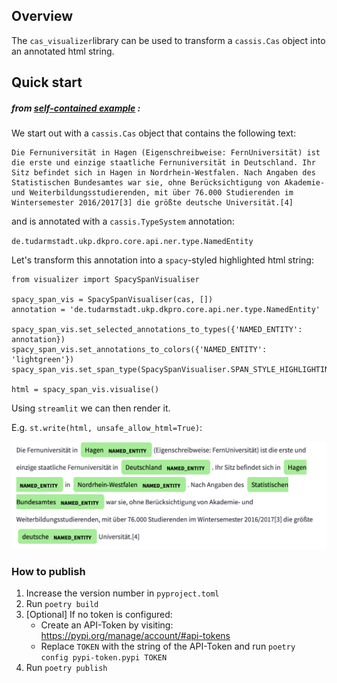 ## Overview

The `cas_visualizer`library can be used to transform a `cassis.Cas` object into an annotated html string.

## Quick start

##### from [self-contained example](examples/spacy_visualization_example.py) :
We start out with a `cassis.Cas` object that contains the following text:

```
Die Fernuniversität in Hagen (Eigenschreibweise: FernUniversität) ist die erste und einzige staatliche Fernuniversität in Deutschland. Ihr Sitz befindet sich in Hagen in Nordrhein-Westfalen. Nach Angaben des Statistischen Bundesamtes war sie, ohne Berücksichtigung von Akademie- und Weiterbildungsstudierenden, mit über 76.000 Studierenden im Wintersemester 2016/2017[3] die größte deutsche Universität.[4]
```

and is annotated with a `cassis.TypeSystem` annotation: 

`de.tudarmstadt.ukp.dkpro.core.api.ner.type.NamedEntity`

Let's transform this annotation into a `spacy`-styled highlighted html string:

```
from visualizer import SpacySpanVisualiser

spacy_span_vis = SpacySpanVisualiser(cas, [])
annotation = 'de.tudarmstadt.ukp.dkpro.core.api.ner.type.NamedEntity'

spacy_span_vis.set_selected_annotations_to_types({'NAMED_ENTITY': annotation})
spacy_span_vis.set_annotations_to_colors({'NAMED_ENTITY': 'lightgreen'})
spacy_span_vis.set_span_type(SpacySpanVisualiser.SPAN_STYLE_HIGHLIGHTING)

html = spacy_span_vis.visualise()
```
Using `streamlit` we can then render it. 

E.g. `st.write(html, unsafe_allow_html=True)`: 

![Screenshot_1](https://raw.githubusercontent.com/catalpa-cl/cas-visualizer/5619438ed444b62392f76ac7151ee6c7c9d8ea61/img/readme_img.png)

### How to publish

1) Increase the version number in `pyproject.toml`
2) Run `poetry build`
3) [Optional] If no token is configured:
   * Create an API-Token by visiting: https://pypi.org/manage/account/#api-tokens
   * Replace `TOKEN` with the string of the API-Token and run `poetry config pypi-token.pypi TOKEN`
4) Run `poetry publish`
